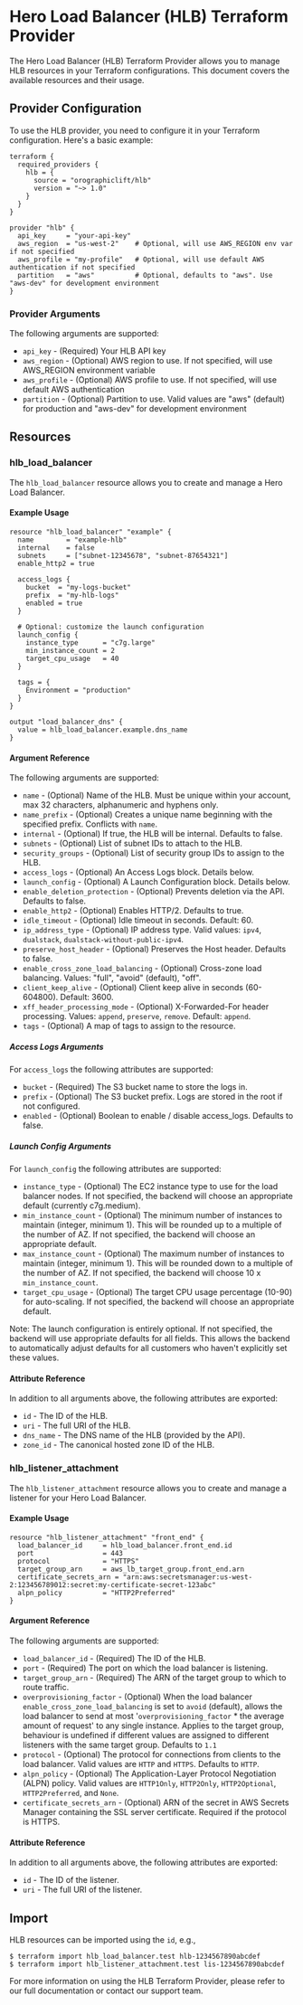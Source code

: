 # Hero Load Balancer (HLB) Terraform Provider

The Hero Load Balancer (HLB) Terraform Provider allows you to manage HLB resources in your Terraform configurations. This document covers the available resources and their usage.

## Provider Configuration

To use the HLB provider, you need to configure it in your Terraform configuration. Here's a basic example:

```hcl
terraform {
  required_providers {
    hlb = {
      source = "orographiclift/hlb"
      version = "~> 1.0"
    }
  }
}

provider "hlb" {
  api_key     = "your-api-key"
  aws_region  = "us-west-2"    # Optional, will use AWS_REGION env var if not specified
  aws_profile = "my-profile"   # Optional, will use default AWS authentication if not specified
  partition   = "aws"          # Optional, defaults to "aws". Use "aws-dev" for development environment
}
```

### Provider Arguments

The following arguments are supported:

* `api_key` - (Required) Your HLB API key
* `aws_region` - (Optional) AWS region to use. If not specified, will use AWS_REGION environment variable
* `aws_profile` - (Optional) AWS profile to use. If not specified, will use default AWS authentication
* `partition` - (Optional) Partition to use. Valid values are "aws" (default) for production and "aws-dev" for development environment

## Resources

### hlb_load_balancer

The `hlb_load_balancer` resource allows you to create and manage a Hero Load Balancer.

#### Example Usage

```hcl
resource "hlb_load_balancer" "example" {
  name        = "example-hlb"
  internal    = false
  subnets     = ["subnet-12345678", "subnet-87654321"]
  enable_http2 = true

  access_logs {
    bucket  = "my-logs-bucket"
    prefix  = "my-hlb-logs"
    enabled = true
  }

  # Optional: customize the launch configuration
  launch_config {
    instance_type      = "c7g.large"
    min_instance_count = 2
    target_cpu_usage   = 40
  }

  tags = {
    Environment = "production"
  }
}

output "load_balancer_dns" {
  value = hlb_load_balancer.example.dns_name
}
```

#### Argument Reference

The following arguments are supported:

* `name` - (Optional) Name of the HLB. Must be unique within your account, max 32 characters, alphanumeric and hyphens only.
* `name_prefix` - (Optional) Creates a unique name beginning with the specified prefix. Conflicts with `name`.
* `internal` - (Optional) If true, the HLB will be internal. Defaults to false.
* `subnets` - (Optional) List of subnet IDs to attach to the HLB.
* `security_groups` - (Optional) List of security group IDs to assign to the HLB.
* `access_logs` - (Optional) An Access Logs block. Details below.
* `launch_config` - (Optional) A Launch Configuration block. Details below.
* `enable_deletion_protection` - (Optional) Prevents deletion via the API. Defaults to false.
* `enable_http2` - (Optional) Enables HTTP/2. Defaults to true.
* `idle_timeout` - (Optional) Idle timeout in seconds. Default: 60.
* `ip_address_type` - (Optional) IP address type. Valid values: `ipv4`, `dualstack`, `dualstack-without-public-ipv4`.
* `preserve_host_header` - (Optional) Preserves the Host header. Defaults to false.
* `enable_cross_zone_load_balancing` - (Optional) Cross-zone load balancing. Values: "full", "avoid" (default), "off".
* `client_keep_alive` - (Optional) Client keep alive in seconds (60-604800). Default: 3600.
* `xff_header_processing_mode` - (Optional) X-Forwarded-For header processing. Values: `append`, `preserve`, `remove`. Default: `append`.
* `tags` - (Optional) A map of tags to assign to the resource.

##### Access Logs Arguments

For `access_logs` the following attributes are supported:

* `bucket` - (Required) The S3 bucket name to store the logs in.
* `prefix` - (Optional) The S3 bucket prefix. Logs are stored in the root if not configured.
* `enabled` - (Optional) Boolean to enable / disable access_logs. Defaults to false.

##### Launch Config Arguments

For `launch_config` the following attributes are supported:

* `instance_type` - (Optional) The EC2 instance type to use for the load balancer nodes. If not specified, the backend will choose an appropriate default (currently c7g.medium).
* `min_instance_count` - (Optional) The minimum number of instances to maintain (integer, minimum 1). This will be rounded up to a multiple of the number of AZ. If not specified, the backend will choose an appropriate default.
* `max_instance_count` - (Optional) The maximum number of instances to maintain (integer, minimum 1). This will be rounded down to a multiple of the number of AZ. If not specified, the backend will choose 10 x `min_instance_count`.
* `target_cpu_usage` - (Optional) The target CPU usage percentage (10-90) for auto-scaling. If not specified, the backend will choose an appropriate default.

Note: The launch configuration is entirely optional. If not specified, the backend will use appropriate defaults for all fields. This allows the backend to automatically adjust defaults for all customers who haven't explicitly set these values.

#### Attribute Reference

In addition to all arguments above, the following attributes are exported:

* `id` - The ID of the HLB.
* `uri` - The full URI of the HLB.
* `dns_name` - The DNS name of the HLB (provided by the API).
* `zone_id` - The canonical hosted zone ID of the HLB.

### hlb_listener_attachment

The `hlb_listener_attachment` resource allows you to create and manage a listener for your Hero Load Balancer.

#### Example Usage

```hcl
resource "hlb_listener_attachment" "front_end" {
  load_balancer_id     = hlb_load_balancer.front_end.id
  port                 = 443
  protocol             = "HTTPS"
  target_group_arn     = aws_lb_target_group.front_end.arn
  certificate_secrets_arn = "arn:aws:secretsmanager:us-west-2:123456789012:secret:my-certificate-secret-123abc"
  alpn_policy          = "HTTP2Preferred"
}
```

#### Argument Reference

The following arguments are supported:

* `load_balancer_id` - (Required) The ID of the HLB.
* `port` - (Required) The port on which the load balancer is listening.
* `target_group_arn` - (Required) The ARN of the target group to which to route traffic.
* `overprovisioning_factor` - (Optional) When the load balancer `enable_cross_zone_load_balancing` is set to `avoid` (default), allows the load balancer to send at most '`overprovisioning_factor` * the average amount of request' to any single instance. Applies to the target group, behaviour is undefined if different values are assigned to different listeners with the same target group. Defaults to `1.1`
* `protocol` - (Optional) The protocol for connections from clients to the load balancer. Valid values are `HTTP` and `HTTPS`. Defaults to `HTTP`.
* `alpn_policy` - (Optional) The Application-Layer Protocol Negotiation (ALPN) policy. Valid values are `HTTP1Only`, `HTTP2Only`, `HTTP2Optional`, `HTTP2Preferred`, and `None`.
* `certificate_secrets_arn` - (Optional) ARN of the secret in AWS Secrets Manager containing the SSL server certificate. Required if the protocol is HTTPS.

#### Attribute Reference

In addition to all arguments above, the following attributes are exported:

* `id` - The ID of the listener.
* `uri` - The full URI of the listener.

## Import

HLB resources can be imported using the `id`, e.g.,

```
$ terraform import hlb_load_balancer.test hlb-1234567890abcdef
$ terraform import hlb_listener_attachment.test lis-1234567890abcdef
```

For more information on using the HLB Terraform Provider, please refer to our full documentation or contact our support team.

